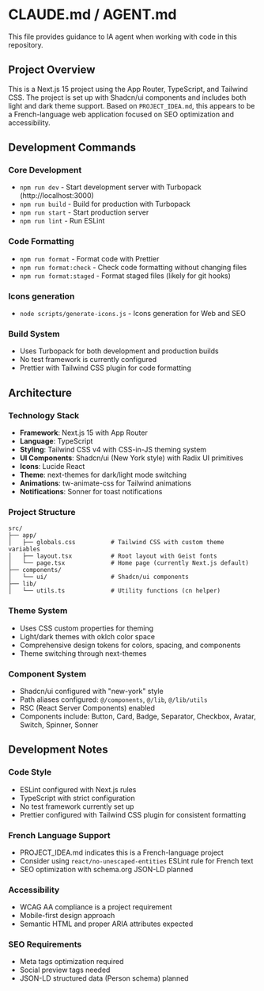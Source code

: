 # CLAUDE.md / AGENT.md

This file provides guidance to IA agent when working with code in this repository.

## Project Overview

This is a Next.js 15 project using the App Router, TypeScript, and Tailwind CSS. The project is set up with Shadcn/ui components and includes both light and dark theme support. Based on `PROJECT_IDEA.md`, this appears to be a French-language web application focused on SEO optimization and accessibility.

## Development Commands

### Core Development
- `npm run dev` - Start development server with Turbopack (http://localhost:3000)
- `npm run build` - Build for production with Turbopack
- `npm run start` - Start production server
- `npm run lint` - Run ESLint

### Code Formatting
- `npm run format` - Format code with Prettier
- `npm run format:check` - Check code formatting without changing files
- `npm run format:staged` - Format staged files (likely for git hooks)

### Icons generation
- `node scripts/generate-icons.js` - Icons generation for Web and SEO

### Build System
- Uses Turbopack for both development and production builds
- No test framework is currently configured
- Prettier with Tailwind CSS plugin for code formatting

## Architecture

### Technology Stack
- **Framework**: Next.js 15 with App Router
- **Language**: TypeScript
- **Styling**: Tailwind CSS v4 with CSS-in-JS theming system
- **UI Components**: Shadcn/ui (New York style) with Radix UI primitives
- **Icons**: Lucide React
- **Theme**: next-themes for dark/light mode switching
- **Animations**: tw-animate-css for Tailwind animations
- **Notifications**: Sonner for toast notifications

### Project Structure
```
src/
├── app/
│   ├── globals.css          # Tailwind CSS with custom theme variables
│   ├── layout.tsx           # Root layout with Geist fonts
│   └── page.tsx             # Home page (currently Next.js default)
├── components/
│   └── ui/                  # Shadcn/ui components
├── lib/
│   └── utils.ts             # Utility functions (cn helper)
```

### Theme System
- Uses CSS custom properties for theming
- Light/dark themes with oklch color space
- Comprehensive design tokens for colors, spacing, and components
- Theme switching through next-themes

### Component System
- Shadcn/ui configured with "new-york" style
- Path aliases configured: `@/components`, `@/lib`, `@/lib/utils`
- RSC (React Server Components) enabled
- Components include: Button, Card, Badge, Separator, Checkbox, Avatar, Switch, Spinner, Sonner

## Development Notes

### Code Style
- ESLint configured with Next.js rules
- TypeScript with strict configuration
- No test framework currently set up
- Prettier configured with Tailwind CSS plugin for consistent formatting

### French Language Support
- PROJECT_IDEA.md indicates this is a French-language project
- Consider using `react/no-unescaped-entities` ESLint rule for French text
- SEO optimization with schema.org JSON-LD planned

### Accessibility
- WCAG AA compliance is a project requirement
- Mobile-first design approach
- Semantic HTML and proper ARIA attributes expected

### SEO Requirements
- Meta tags optimization required
- Social preview tags needed
- JSON-LD structured data (Person schema) planned